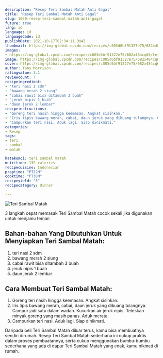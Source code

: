 ```yaml
---
description: "Resep Teri Sambal Matah Anti Gagal"
title: "Resep Teri Sambal Matah Anti Gagal"
slug: 1059-resep-teri-sambal-matah-anti-gagal
future: true
lang: id
language: id
languageCode: id
publishDate: 2021-10-17T02:34:11.394Z 
thumbnail: https://img-global.cpcdn.com/recipes/c005d6bf91327e75/682x484cq65/teri-sambal-matah-foto-resep-utama.png
images:
- https://img-global.cpcdn.com/recipes/c005d6bf91327e75/682x484cq65/teri-sambal-matah-foto-resep-utama.png
image: https://img-global.cpcdn.com/recipes/c005d6bf91327e75/682x484cq65/teri-sambal-matah-foto-resep-utama.png
cover: https://img-global.cpcdn.com/recipes/c005d6bf91327e75/682x484cq65/teri-sambal-matah-foto-resep-utama.png
author: Tony Morrison
ratingvalue: 3.1
reviewcount: 7
recipeingredient:
- "teri nasi 2 sdm"
- "bawang merah 2 siung"
- "cabai rawit bisa ditambah 3 buah"
- "jeruk nipis 1 buah"
- "daun jeruk 2 lembar"
recipeinstructions:
- "Goreng teri nasih hingga keemasan. Angkat sisihkan."
- "Iris tipis bawang merah, cabai, daun jeruk yang dibuang tulangnya. Campur jadi satu dalam wadah. Kucurkan air jeruk nipis. Teteskan minyak goreng yang masih panas. Aduk merata."
- "Campurkan teri nasi. Aduk lagi. Siap dinikmati."
categories:
- Resep
tags:
- teri
- sambal
- matah

katakunci: teri sambal matah 
nutrition: 132 calories
recipecuisine: Indonesian
preptime: "PT22M"
cooktime: "PT38M"
recipeyield: "3"
recipecategory: Dinner
. 
---
```



![Teri Sambal Matah](https://img-global.cpcdn.com/recipes/c005d6bf91327e75/682x484cq65/teri-sambal-matah-foto-resep-utama.png)

3 langkah cepat memasak  Teri Sambal Matah cocok sekali jika digunakan untuk menjamu teman

<!--inarticleads1-->

## Bahan-bahan Yang Dibutuhkan Untuk Menyiapkan Teri Sambal Matah:

1. teri nasi 2 sdm
1. bawang merah 2 siung
1. cabai rawit bisa ditambah 3 buah
1. jeruk nipis 1 buah
1. daun jeruk 2 lembar



<!--inarticleads2-->

## Cara Membuat Teri Sambal Matah:

1. Goreng teri nasih hingga keemasan. Angkat sisihkan.
1. Iris tipis bawang merah, cabai, daun jeruk yang dibuang tulangnya. Campur jadi satu dalam wadah. Kucurkan air jeruk nipis. Teteskan minyak goreng yang masih panas. Aduk merata.
1. Campurkan teri nasi. Aduk lagi. Siap dinikmati.




Daripada   beli  Teri Sambal Matah  diluar terus, kamu  bisa membuatnya sendiri dirumah. Resep  Teri Sambal Matah  sederhana ini cukup praktis dalam proses pembuatannya, serta cukup menggunakan bumbu-bumbu sederhana yang ada di dapur  Teri Sambal Matah  yang enak, kamu nikmati di rumah.
